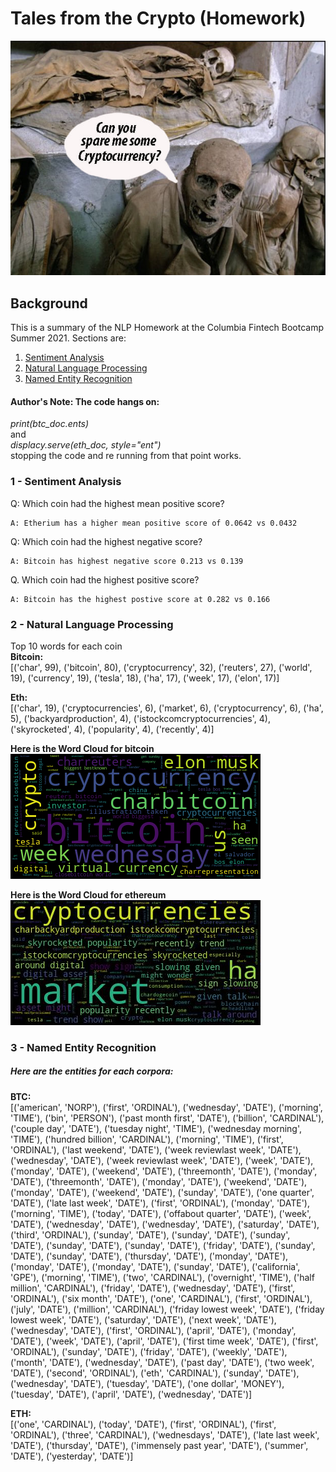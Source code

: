 # Tales from the Crypto (Homework)
![Spare a Crypto ](Images/crypto.png)
## Background
This is a summary of the NLP Homework at the Columbia Fintech Bootcamp Summer 2021. Sections are:
1. [Sentiment Analysis](#1---Sentiment-Analysis)
2. [Natural Language Processing](#2---Natural-Language-Processing)
3. [Named Entity Recognition](#3---Named-Entity-Recognition)

#### Author's Note: The code hangs on:<br>
*print(btc_doc.ents)*<br>
and<br>
*displacy.serve(eth_doc, style="ent")*<br>
stopping the code and re running from that point works.

### 1 - Sentiment Analysis
Q: Which coin had the highest mean positive score?

    A: Etherium has a higher mean positive score of 0.0642 vs 0.0432

Q: Which coin had the highest negative score?

    A: Bitcoin has highest negative score 0.213 vs 0.139

Q. Which coin had the highest positive score?

    A: Bitcoin has the highest postive score at 0.282 vs 0.166

### 2 - Natural Language Processing
Top 10 words for each coin<br>
**Bitcoin:**<br>
[('char', 99),
 ('bitcoin', 80),
 ('cryptocurrency', 32),
 ('reuters', 27),
 ('world', 19),
 ('currency', 19),
 ('tesla', 18),
 ('ha', 17),
 ('week', 17),
 ('elon', 17)]
 
**Eth:**<br>
 [('char', 19),
 ('cryptocurrencies', 6),
 ('market', 6),
 ('cryptocurrency', 6),
 ('ha', 5),
 ('backyardproduction', 4),
 ('istockcomcryptocurrencies', 4),
 ('skyrocketed', 4),
 ('popularity', 4),
 ('recently', 4)]
 
**Here is the Word Cloud for bitcoin**<br>
![Bitcoin Word Cloud](Images/btc_cloud1.png)

**Here is the Word Cloud for ethereum**<br>
![Eth Word Cloud](Images/eth_word_cloud1.jpg)

### 3 - Named Entity Recognition
##### Here are the entities for each corpora:

**BTC:**<br>
[('american', 'NORP'),
 ('first', 'ORDINAL'),
 ('wednesday', 'DATE'),
 ('morning', 'TIME'),
 ('bin', 'PERSON'),
 ('past month first', 'DATE'),
 ('billion', 'CARDINAL'),
 ('couple day', 'DATE'),
 ('tuesday night', 'TIME'),
 ('wednesday morning', 'TIME'),
 ('hundred billion', 'CARDINAL'),
 ('morning', 'TIME'),
 ('first', 'ORDINAL'),
 ('last weekend', 'DATE'),
 ('week reviewlast week', 'DATE'),
 ('wednesday', 'DATE'),
 ('week reviewlast week', 'DATE'),
 ('week', 'DATE'),
 ('monday', 'DATE'),
 ('weekend', 'DATE'),
 ('threemonth', 'DATE'),
 ('monday', 'DATE'),
 ('threemonth', 'DATE'),
 ('monday', 'DATE'),
 ('weekend', 'DATE'),
 ('monday', 'DATE'),
 ('weekend', 'DATE'),
 ('sunday', 'DATE'),
 ('one quarter', 'DATE'),
 ('late last week', 'DATE'),
 ('first', 'ORDINAL'),
 ('monday', 'DATE'),
 ('morning', 'TIME'),
 ('today', 'DATE'),
 ('offabout quarter', 'DATE'),
 ('week', 'DATE'),
 ('wednesday', 'DATE'),
 ('wednesday', 'DATE'),
 ('saturday', 'DATE'),
 ('third', 'ORDINAL'),
 ('sunday', 'DATE'),
 ('sunday', 'DATE'),
 ('sunday', 'DATE'),
 ('sunday', 'DATE'),
 ('sunday', 'DATE'),
 ('friday', 'DATE'),
 ('sunday', 'DATE'),
 ('sunday', 'DATE'),
 ('thursday', 'DATE'),
 ('monday', 'DATE'),
 ('monday', 'DATE'),
 ('monday', 'DATE'),
 ('sunday', 'DATE'),
 ('california', 'GPE'),
 ('morning', 'TIME'),
 ('two', 'CARDINAL'),
 ('overnight', 'TIME'),
 ('half million', 'CARDINAL'),
 ('friday', 'DATE'),
 ('wednesday', 'DATE'),
 ('first', 'ORDINAL'),
 ('six month', 'DATE'),
 ('one', 'CARDINAL'),
 ('first', 'ORDINAL'),
 ('july', 'DATE'),
 ('million', 'CARDINAL'),
 ('friday lowest week', 'DATE'),
 ('friday lowest week', 'DATE'),
 ('saturday', 'DATE'),
 ('next week', 'DATE'),
 ('wednesday', 'DATE'),
 ('first', 'ORDINAL'),
 ('april', 'DATE'),
 ('monday', 'DATE'),
 ('week', 'DATE'),
 ('april', 'DATE'),
 ('first time week', 'DATE'),
 ('first', 'ORDINAL'),
 ('sunday', 'DATE'),
 ('friday', 'DATE'),
 ('weekly', 'DATE'),
 ('month', 'DATE'),
 ('wednesday', 'DATE'),
 ('past day', 'DATE'),
 ('two week', 'DATE'),
 ('second', 'ORDINAL'),
 ('eth', 'CARDINAL'),
 ('sunday', 'DATE'),
 ('wednesday', 'DATE'),
 ('tuesday', 'DATE'),
 ('one dollar', 'MONEY'),
 ('tuesday', 'DATE'),
 ('april', 'DATE'),
 ('wednesday', 'DATE')]
 
**ETH:**<br>
[('one', 'CARDINAL'),
 ('today', 'DATE'),
 ('first', 'ORDINAL'),
 ('first', 'ORDINAL'),
 ('three', 'CARDINAL'),
 ('wednesdays', 'DATE'),
 ('late last week', 'DATE'),
 ('thursday', 'DATE'),
 ('immensely past year', 'DATE'),
 ('summer', 'DATE'),
 ('yesterday', 'DATE')]
